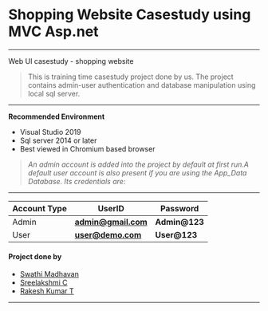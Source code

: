 # Shopping Website Casestudy using MVC Asp.net
---
Web UI casestudy - shopping website
> This is training time casestudy project done by us. The project contains admin-user authentication and database manipulation using local sql server.

---
**Recommended Environment**
* Visual Studio 2019
* Sql server 2014 or later
* Best viewed in Chromium based browser

> *An admin account is added into the project by default at first run.A default user account is also present if you are using the App_Data Database. Its credentials are:*
---
|Account Type   | UserID  | Password  |  
|---|---|---|
| Admin  | **admin@gmail.com**   |  **Admin@123** |
| User  | **user@demo.com**  | **User@123**  |  

#### Project done by
* [Swathi Madhavan](https://github.com/swathi363)
* [Sreelakshmi C](https://github.com/Sree-laksh-mi)
* [Rakesh Kumar T](https://github.com/rakesh-kumar-t)
---
